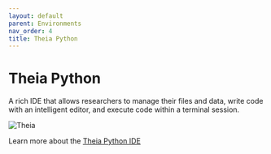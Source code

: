 ```yaml
---
layout: default
parent: Environments
nav_order: 4
title: Theia Python
---
```


# Theia Python

A rich IDE that allows researchers to manage their files and data, write code with an intelligent editor, and execute 
code within a terminal session.

![Theia](/assets/img/theia-screenshot.jpg)

Learn more about the [Theia Python IDE](https://theia-ide.org/)
